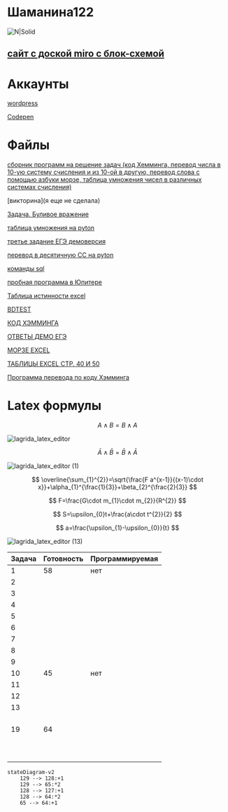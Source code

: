 # Шаманина122
![N|Solid](https://upload.wikimedia.org/wikipedia/commons/thumb/a/ad/Батон_Слобожанский_Харьков.JPG/280px-Батон_Слобожанский_Харьков.JPG)

## [сайт с доской miro с блок-схемой](https://shhamann.github.io/)

# Аккаунты
[wordpress](https://wordpress.com/home/shaman104947672.wordpress.com)

[Codepen](https://codepen.io/Shhamann)

# Файлы

[сборник программ на решение задач (код Хемминга, перевод числа в 10-ую систему счисления и из 10-ой в другую, перевод слова с помощью азбуки морзе, таблица умножения чисел в различных системах счисления)](https://github.com/Shhamann/11/blob/main/%D0%B7%D0%B0%D0%B4%D0%B0%D1%87%D0%B8.py)

[викторинa](я еще не сделала)

[Задача. Буливое вражение](https://github.com/Shhamann/11/blob/main/%D0%BB%D0%BE%D0%B3%D0%B8%D0%BA%D0%B0.py)

[таблица умножения на pyton](https://github.com/Shhamann/11/blob/main/table.py)

[третье задание ЕГЭ демоверсия](https://github.com/Shhamann/11/blob/main/3.xlsx)

[перевод в десятичную СС на pyton](https://github.com/Shhamann/11/blob/main/17_09.py)

[команды sql](https://github.com/Shhamann/11/blob/main/sql)

[пробная программа в Юпитере](https://github.com/Shhamann/11/blob/main/11.ipynb)

[Таблица истинности excel](https://github.com/Shhamann/11/blob/main/%D1%82%D0%B0%D0%B1%D0%BB%20%D0%B8%D1%81%D1%82%D0%B8%D0%BD%D0%BE%D1%81%D1%82%D0%B8.xlsx)

[BDTEST](https://github.com/Shhamann/11/blob/main/bdtest.py)

[КОД ХЭММИНГА](https://github.com/Shhamann/11/blob/main/08.10.ipynb)

[ОТВЕТЫ ДЕМО ЕГЭ](https://github.com/Shhamann/11/blob/main/%D0%B5%D0%B3%D1%8D%20%D0%B4%D0%B5%D0%BC%D0%BE%20%D0%BE%D1%82%D0%B2%D0%B5%D1%82%D1%8B)

[МОРЗЕ EXCEL](https://github.com/Shhamann/11/blob/main/%D0%BC%D0%BE%D1%80%D0%B7%D0%B5.xlsx)

[ТАБЛИЦЫ EXCEL СТР. 40 И 50](https://github.com/Shhamann/11/blob/main/%D1%8140%2C%D1%8150.xlsx)

[Программа перевода по коду Хэмминга](https://github.com/Shhamann/11/blob/main/08.10.ipynb)

# Latex формулы
$$ A \wedge  B = B \wedge  A $$

![lagrida_latex_editor](https://user-images.githubusercontent.com/114716744/198502761-b3323aa4-b217-4b85-bfb1-29c15745eb44.png)

 $$ \bar{A} \wedge \bar{B} = \bar{B} \wedge  \bar{A} $$
 
 ![lagrida_latex_editor (1)](https://user-images.githubusercontent.com/114716744/198503300-8a8a3427-c616-49d2-a541-2287f371074d.png)
 
 $$ \overline{\sum_{1}^{2}}=\sqrt{\frac{F a^{x-1}}{(x-1)\cdot x}}+\alpha_{1}^{\frac{1}{3}}+\beta_{2}^{\frac{2}{3}} $$
 
 $$ F=\frac{G\cdot m_{1}\cdot m_{2}}{R^{2}} $$
 
 $$ S=\upsilon_{0}t+\frac{a\cdot t^{2}}{2} $$
 
 $$ a=\frac{\upsilon_{1}-\upsilon_{0}}{t} $$
 
![lagrida_latex_editor (13)](https://user-images.githubusercontent.com/114716744/201260156-d1172d6a-1cb3-4503-8405-dc31aa2a13f7.png)

| Задача | Готовность | Программируемая |
| ------ | ------ | ------ |
| 1 | 58 | нет |
| 2 |  |  |
| 3 |  |  |
| 4 |  |  |
| 5 |  |  |
| 6 |  |  |
| 7 |  |  |
| 8 |  |  |
| 9 |  |  |
| 10 | 45 | нет |
| 11 |  |  |
| 12 |  |  |
| 13 |  |  |
|  |  |  |
|  |  |  |
|  |  |  |
|  |  |  |
| 19 | 64 |  |
|  |  |  |
|  |  |  |
|  |  |  |
|  |  |  |
|  |  |  |
|  |  |  |
|  |  |  |
|  |  |  |
|  |  |  |
|  |  |  |

```mermaid
stateDiagram-v2
    129 --> 128:+1
    129 --> 65:*2
    128 --> 127:+1
    128 --> 64:*2
    65 --> 64:+1
```
